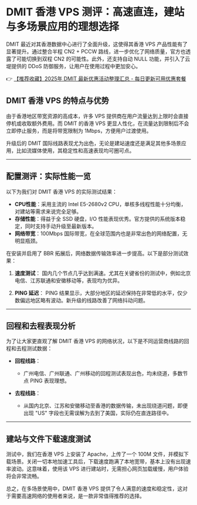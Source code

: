 # DMIT 香港 VPS 测评：高速直连，建站与多场景应用的理想选择

DMIT 最近对其香港数据中心进行了全面升级，这使得其香港 VPS 产品性能有了显著提升。通过整合半程 CN2 + PCCW 路线，进一步优化了网络质量，官方也透露了可能切换到双程 CN2 的可能性。此外，还支持自动 NULL 功能，并引入了云堤提供的 DDoS 防御服务，让用户在使用过程中更加安心。

👉 [【推荐收藏】2025年 DMIT 最新优惠活动整理汇总 - 每日更新可用优惠套餐](https://bit.ly/dmit_coupon)

## DMIT 香港 VPS 的特点与优势

由于香港地区带宽资源的高成本，许多 VPS 提供商在用户流量达到上限时会直接停机或收取额外费用。而 DMIT 的香港 VPS 更显人性化，在流量达到限制后不会立即停止服务，而是将带宽限制为 1Mbps，方便用户过渡使用。

升级后的 DMIT 国际线路表现尤为出色，无论是建站速度还是满足其他多场景应用，比如流媒体使用，其稳定性和高速表现均可圈可点。

---

## 配置测评：实际性能一览

以下为我们对 DMIT 香港 VPS 的实际测试结果：

- **CPU性能**：采用主流的 Intel E5-2680v2 CPU，单核多线程性能十分均衡，对建站等需求来说完全足够。
- **存储性能**：得益于全 SSD 硬盘，I/O 性能表现优秀。官方提供的系统版本稳定，同时支持手动升级至最新版本。
- **网络带宽**：100Mbps 国际带宽，在全球范围内也是非常出色的网络配置，无明显瓶颈。

在安装并启用了 BBR 拓展后，网络数据传输效率进一步提高。以下是部分测试效果：

1. **速度测试**：
   国内几个节点几乎达到满速。尤其在关键省份的测试中，例如北京电信、江苏联通和安徽移动等，表现均为优异。

2. **PING 延迟**：
   PING 结果显示，大部分地区的延迟保持在非常低的水平，仅少数偏远地区略有波动。新升级的线路改善了网络抖动问题。

---

## 回程和去程表现分析

为了让大家更直观了解 DMIT 香港 VPS 的网络状况，以下是不同运营商线路的回程和去程测试数据：

- **回程线路**：
  - 广州电信、广州联通、广州移动的回程测试表现出色，均未绕道，多数节点 PING 表现理想。
  
- **去程线路**：
  - 从国内北京、江苏和安徽移动至香港的数据传输，未出现绕道问题，即便出现 "US" 字段也无需误解为去到了美国，实际仍在直连路径中。

---

## 建站与文件下载速度测试

测试中，我们在香港 VPS 上安装了 Apache，上传了一个 100M 文件，并模拟下载场景。关闭一切本地加速工具后，下载速度跑满了本地宽带，基本上没有出现速率波动。这意味着，使用该 VPS 进行建站时，无需担心网页加载缓慢，用户体验将会非常流畅。

总之，在多场景使用中，DMIT 香港 VPS 提供了令人满意的速度和稳定性，这对于需要高速网络的使用者来说，是一款非常值得推荐的选择。